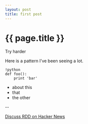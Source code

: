 ```yaml
---
layout: post
title: first post
---
```


{{ page.title }}
================

<p class="meta">Try harder</p>


Here is a pattern I've been seeing a lot.


    !python
    def foo():
        print 'bar'

* about this
* that
* the other


--

[Discuss RDD on Hacker News](http://news.ycombinator.com/item?id=1627246)
